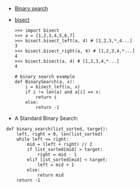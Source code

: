 - [Binary search](https://medium.com/appworks-school/binary-search-%E9%82%A3%E4%BA%9B%E8%97%8F%E5%9C%A8%E7%B4%B0%E7%AF%80%E8%A3%A1%E7%9A%84%E9%AD%94%E9%AC%BC-%E4%B8%80-%E5%9F%BA%E7%A4%8E%E4%BB%8B%E7%B4%B9-dd2cd804aee1)
- [bisect](https://docs.python.org/zh-tw/3/library/bisect.html)
    ```python=
    >>> import bisect
    >>> a = [1,2,3,4,5,6,7]
    >>> bisect.bisect_left(a, 4) # [1,2,3,*,4...]
    3
    >>> bisect.bisect_right(a, 4) # [1,2,3,4,*...]
    4
    >>> bisect.bisect(a, 4) # [1,2,3,4,*...]
    4    
    ```
    
    ```python=
    # binary search example
    def BinarySearch(a, x):
        i = bisect_left(a, x)
        if i != len(a) and a[i] == x:
            return i
        else:
            return -1
    ```
- A Standard Binary Search:
```python=
def binary_search(list_sorted, target):
    left, right = 0, len(list_sorted)
    while left <= right:
        mid = (left + right) // 2
        if list_sorted[mid] > target:
            right = mid - 1
        elif list_sorted[mid] < target:
            left = mid + 1
        else:
            return mid
    return -1